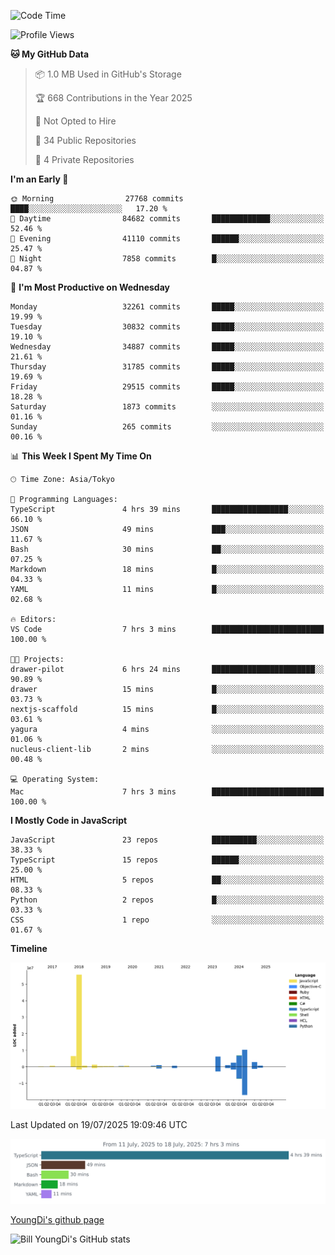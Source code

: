 <!--START_SECTION:waka-->
![Code Time](http://img.shields.io/badge/Code%20Time-1%2C353%20hrs%2029%20mins-blue)

![Profile Views](http://img.shields.io/badge/Profile%20Views-0-blue)

**🐱 My GitHub Data** 

> 📦 1.0 MB Used in GitHub's Storage 
 > 
> 🏆 668 Contributions in the Year 2025
 > 
> 🚫 Not Opted to Hire
 > 
> 📜 34 Public Repositories 
 > 
> 🔑 4 Private Repositories 
 > 
**I'm an Early 🐤** 

```text
🌞 Morning                27768 commits       ████░░░░░░░░░░░░░░░░░░░░░   17.20 % 
🌆 Daytime                84682 commits       █████████████░░░░░░░░░░░░   52.46 % 
🌃 Evening                41110 commits       ██████░░░░░░░░░░░░░░░░░░░   25.47 % 
🌙 Night                  7858 commits        █░░░░░░░░░░░░░░░░░░░░░░░░   04.87 % 
```
📅 **I'm Most Productive on Wednesday** 

```text
Monday                   32261 commits       █████░░░░░░░░░░░░░░░░░░░░   19.99 % 
Tuesday                  30832 commits       █████░░░░░░░░░░░░░░░░░░░░   19.10 % 
Wednesday                34887 commits       █████░░░░░░░░░░░░░░░░░░░░   21.61 % 
Thursday                 31785 commits       █████░░░░░░░░░░░░░░░░░░░░   19.69 % 
Friday                   29515 commits       █████░░░░░░░░░░░░░░░░░░░░   18.28 % 
Saturday                 1873 commits        ░░░░░░░░░░░░░░░░░░░░░░░░░   01.16 % 
Sunday                   265 commits         ░░░░░░░░░░░░░░░░░░░░░░░░░   00.16 % 
```


📊 **This Week I Spent My Time On** 

```text
🕑︎ Time Zone: Asia/Tokyo

💬 Programming Languages: 
TypeScript               4 hrs 39 mins       █████████████████░░░░░░░░   66.10 % 
JSON                     49 mins             ███░░░░░░░░░░░░░░░░░░░░░░   11.67 % 
Bash                     30 mins             ██░░░░░░░░░░░░░░░░░░░░░░░   07.25 % 
Markdown                 18 mins             █░░░░░░░░░░░░░░░░░░░░░░░░   04.33 % 
YAML                     11 mins             █░░░░░░░░░░░░░░░░░░░░░░░░   02.68 % 

🔥 Editors: 
VS Code                  7 hrs 3 mins        █████████████████████████   100.00 % 

🐱‍💻 Projects: 
drawer-pilot             6 hrs 24 mins       ███████████████████████░░   90.89 % 
drawer                   15 mins             █░░░░░░░░░░░░░░░░░░░░░░░░   03.73 % 
nextjs-scaffold          15 mins             █░░░░░░░░░░░░░░░░░░░░░░░░   03.61 % 
yagura                   4 mins              ░░░░░░░░░░░░░░░░░░░░░░░░░   01.06 % 
nucleus-client-lib       2 mins              ░░░░░░░░░░░░░░░░░░░░░░░░░   00.48 % 

💻 Operating System: 
Mac                      7 hrs 3 mins        █████████████████████████   100.00 % 
```

**I Mostly Code in JavaScript** 

```text
JavaScript               23 repos            ██████████░░░░░░░░░░░░░░░   38.33 % 
TypeScript               15 repos            ██████░░░░░░░░░░░░░░░░░░░   25.00 % 
HTML                     5 repos             ██░░░░░░░░░░░░░░░░░░░░░░░   08.33 % 
Python                   2 repos             █░░░░░░░░░░░░░░░░░░░░░░░░   03.33 % 
CSS                      1 repo              ░░░░░░░░░░░░░░░░░░░░░░░░░   01.67 % 
```



**Timeline**

![Lines of Code chart](https://raw.githubusercontent.com/Youngdi/Youngdi/master/assets/bar_graph.png)


 Last Updated on 19/07/2025 19:09:46 UTC
<!--END_SECTION:waka-->

![wakatime](./images/stat.svg)

[YoungDi's github page](https://youngdi.github.io)

![Bill YoungDi's GitHub stats](https://github-readme-stats.vercel.app/api?username=youngdi&count_private=true&show_icons=true)
